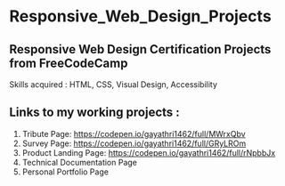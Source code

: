 # Responsive_Web_Design_Projects
## Responsive Web Design Certification Projects from FreeCodeCamp

Skills acquired : HTML, CSS, Visual Design, Accessibility

## Links to my working projects :

1. Tribute Page: https://codepen.io/gayathri1462/full/MWrxQbv
2. Survey Page: https://codepen.io/gayathri1462/full/GRyLROm
3. Product Landing Page: https://codepen.io/gayathri1462/full/rNpbbJx
4. Technical Documentation Page
5. Personal Portfolio Page

